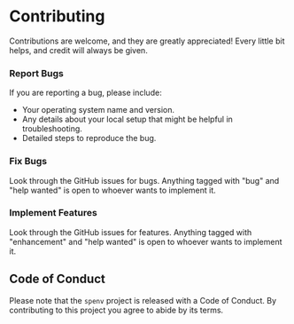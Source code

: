 # Contributing

Contributions are welcome, and they are greatly appreciated! Every little bit
helps, and credit will always be given.

### Report Bugs

If you are reporting a bug, please include:

* Your operating system name and version.
* Any details about your local setup that might be helpful in troubleshooting.
* Detailed steps to reproduce the bug.

### Fix Bugs

Look through the GitHub issues for bugs. Anything tagged with "bug" and "help
wanted" is open to whoever wants to implement it.

### Implement Features

Look through the GitHub issues for features. Anything tagged with "enhancement"
and "help wanted" is open to whoever wants to implement it.

## Code of Conduct

Please note that the `spenv` project is released with a
Code of Conduct. By contributing to this project you agree to abide by its terms.
